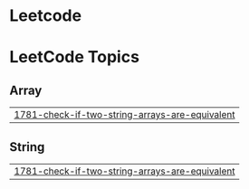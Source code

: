 # Leetcode
<!---LeetCode Topics Start-->
# LeetCode Topics
## Array
|  |
| ------- |
| [1781-check-if-two-string-arrays-are-equivalent](https://github.com/srikanthreddygunukula/Leetcode/tree/master/1781-check-if-two-string-arrays-are-equivalent) |
## String
|  |
| ------- |
| [1781-check-if-two-string-arrays-are-equivalent](https://github.com/srikanthreddygunukula/Leetcode/tree/master/1781-check-if-two-string-arrays-are-equivalent) |
<!---LeetCode Topics End-->